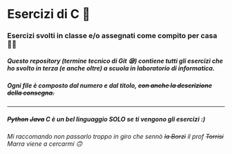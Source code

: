 # Esercizi di C :older_man:
### Esercizi svolti in classe e/o assegnati come compito per casa :teacher:

##### Questo repository *(termine tecnico di Git :sleepy:)* contiene tutti gli esercizi che ho svolto in terza *(e anche oltre)* a scuola in laboratorio di informatica.
##### Ogni file è composto dal numero e dal titolo, ~~con anche la descrizione della consegna.~~

------------
##### ~~Python~~ ~~Java~~ C è un bel linguaggio SOLO se ti vengono gli esercizi :)

###### Mi raccomando non passarlo troppo in giro che sennò ~~la Borzì~~ il prof ~~Torrisi~~ Marra viene a cercarmi :upside_down_face:
